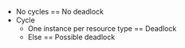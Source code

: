 - No cycles == No deadlock
- Cycle
	- One instance per resource type == Deadlock
	- Else == Possible deadlock